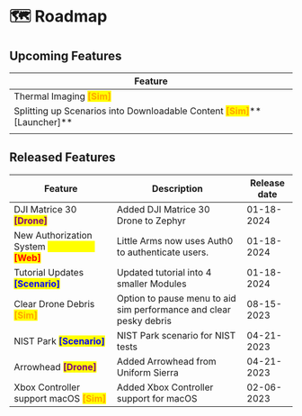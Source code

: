 # 🗺️ Roadmap

## Upcoming Features

| Feature                                                                                                                                               |
| ----------------------------------------------------------------------------------------------------------------------------------------------------- |
| Thermal Imaging <mark style="color:orange;">**\[Sim]**</mark>                                                                                         |
| Splitting up Scenarios into Downloadable Content <mark style="color:orange;">**\[Sim]**</mark>** **<mark style="color:yellow;">**\[Launcher]**</mark> |
|                                                                                                                                                       |

## Released Features

| Feature                                                                                                            | Description                                                        | Release date |
| ------------------------------------------------------------------------------------------------------------------ | ------------------------------------------------------------------ | ------------ |
| DJI Matrice 30 <mark style="color:purple;">**\[Drone]**</mark>                                                     | Added DJI Matrice 30 Drone to Zephyr                               | 01-18-2024   |
| New Authorization System <mark style="color:yellow;">\[Launcher]</mark> <mark style="color:red;">**\[Web]**</mark> | Little Arms now uses Auth0 to authenticate users.                  | 01-18-2024   |
| Tutorial Updates <mark style="color:blue;">**\[Scenario]**</mark>                                                  | Updated tutorial into 4 smaller Modules                            | 01-18-2024   |
| Clear Drone Debris <mark style="color:orange;">**\[Sim]**</mark>                                                   | Option to pause menu to aid sim performance and clear pesky debris | 08-15-2023   |
| NIST Park <mark style="color:blue;">**\[Scenario]**</mark>                                                         | NIST Park scenario for NIST tests                                  | 04-21-2023   |
| Arrowhead <mark style="color:purple;">**\[Drone]**</mark>                                                          | Added Arrowhead from Uniform Sierra                                | 04-21-2023   |
| Xbox Controller support macOS <mark style="color:orange;">**\[Sim]**</mark>                                        | Added Xbox Controller support for macOS                            | 02-06-2023   |
